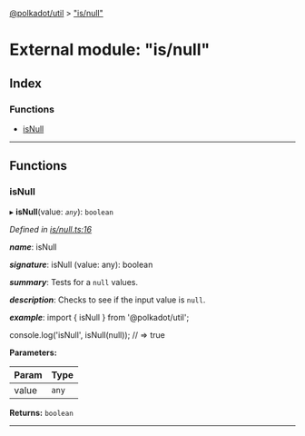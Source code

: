 [@polkadot/util](../README.md) > ["is/null"](../modules/_is_null_.md)

# External module: "is/null"

## Index

### Functions

* [isNull](_is_null_.md#isnull)

---

## Functions

<a id="isnull"></a>

###  isNull

▸ **isNull**(value: *`any`*): `boolean`

*Defined in [is/null.ts:16](https://github.com/polkadot-js/util/blob/7550b44/packages/util/src/is/null.ts#L16)*

*__name__*: isNull

*__signature__*: isNull (value: any): boolean

*__summary__*: Tests for a `null` values.

*__description__*: Checks to see if the input value is `null`.

*__example__*: import { isNull } from '@polkadot/util';

console.log('isNull', isNull(null)); // => true

**Parameters:**

| Param | Type |
| ------ | ------ |
| value | `any` |

**Returns:** `boolean`

___

